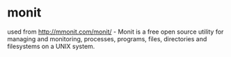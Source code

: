 monit
=====

used from http://mmonit.com/monit/ - Monit is a free open source utility for managing and monitoring, processes, programs, files, directories and filesystems on a UNIX system.
